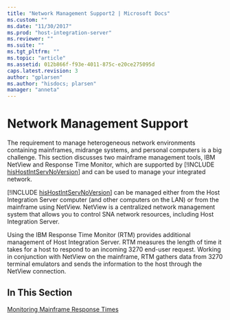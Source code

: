 ```yaml
---
title: "Network Management Support2 | Microsoft Docs"
ms.custom: ""
ms.date: "11/30/2017"
ms.prod: "host-integration-server"
ms.reviewer: ""
ms.suite: ""
ms.tgt_pltfrm: ""
ms.topic: "article"
ms.assetid: 012b866f-f93e-4011-875c-e20ce275095d
caps.latest.revision: 3
author: "gplarsen"
ms.author: "hisdocs; plarsen"
manager: "anneta"
---
```

# Network Management Support
The requirement to manage heterogeneous network environments containing mainframes, midrange systems, and personal computers is a big challenge. This section discusses two mainframe management tools, IBM NetView and Response Time Monitor, which are supported by [!INCLUDE [hisHostIntServNoVersion](../includes/hishostintservnoversion-md.md)] and can be used to manage your integrated network.  
  
 [!INCLUDE [hisHostIntServNoVersion](../includes/hishostintservnoversion-md.md)] can be managed either from the Host Integration Server computer (and other computers on the LAN) or from the mainframe using NetView. NetView is a centralized network management system that allows you to control SNA network resources, including Host Integration Server.  
  
 Using the IBM Response Time Monitor (RTM) provides additional management of Host Integration Server. RTM measures the length of time it takes for a host to respond to an incoming 3270 end-user request. Working in conjunction with NetView on the mainframe, RTM gathers data from 3270 terminal emulators and sends the information to the host through the NetView connection.  
  
## In This Section  
 [Monitoring Mainframe Response Times](../core/monitoring-mainframe-response-times1.md)